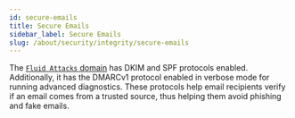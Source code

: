 ```yaml
---
id: secure-emails
title: Secure Emails
sidebar_label: Secure Emails
slug: /about/security/integrity/secure-emails
---
```


The [`Fluid Attacks` domain](https://fluidattacks.com/)
has DKIM and SPF protocols enabled.
Additionally,
it has the DMARCv1 protocol enabled
in verbose mode
for running advanced diagnostics.
These protocols help email recipients
verify if an email comes from a trusted source,
thus helping them avoid phishing
and fake emails.
